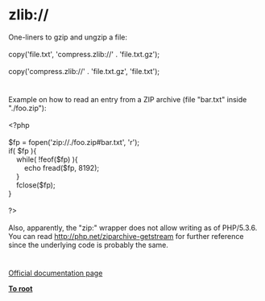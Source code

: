 # zlib://




<div class="phpcode"><span class="html">
One-liners to gzip and ungzip a file:<br><br>copy(&apos;file.txt&apos;, &apos;compress.zlib://&apos; . &apos;file.txt.gz&apos;);<br><br>copy(&apos;compress.zlib://&apos; . &apos;file.txt.gz&apos;, &apos;file.txt&apos;);</span>
</div>
  

#


<div class="phpcode"><span class="html">
Example on how to read an entry from a ZIP archive (file &quot;bar.txt&quot; inside &quot;./foo.zip&quot;):
<br>
<br><span class="default">&lt;?php
<br>
<br>$fp </span><span class="keyword">= </span><span class="default">fopen</span><span class="keyword">(</span><span class="string">&apos;zip://./foo.zip#bar.txt&apos;</span><span class="keyword">, </span><span class="string">&apos;r&apos;</span><span class="keyword">);
<br>if( </span><span class="default">$fp </span><span class="keyword">){
<br>&#xA0; &#xA0; while( !</span><span class="default">feof</span><span class="keyword">(</span><span class="default">$fp</span><span class="keyword">) ){
<br>&#xA0; &#xA0; &#xA0; &#xA0; echo </span><span class="default">fread</span><span class="keyword">(</span><span class="default">$fp</span><span class="keyword">, </span><span class="default">8192</span><span class="keyword">);
<br>&#xA0; &#xA0; }
<br>&#xA0; &#xA0; </span><span class="default">fclose</span><span class="keyword">(</span><span class="default">$fp</span><span class="keyword">);
<br>}
<br>
<br></span><span class="default">?&gt;
<br></span>
<br>Also, apparently, the &quot;zip:&quot; wrapper does not allow writing as of PHP/5.3.6. You can read <a href="http://php.net/ziparchive-getstream" rel="nofollow" target="_blank">http://php.net/ziparchive-getstream</a> for further reference since the underlying code is probably the same.</span>
</div>
  

#

[Official documentation page](https://www.php.net/manual/en/wrappers.compression.php)

**[To root](/README.md)**